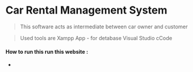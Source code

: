 # Car Rental Management System

> This  software acts as intermediate between car owner and customer

> Used tools are 
> Xampp App - for detabase
> Visual Studio cCode

#### How to run this run this website :

*
